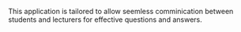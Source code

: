 This application is tailored to allow seemless comminication between students and lecturers for effective questions and answers.
